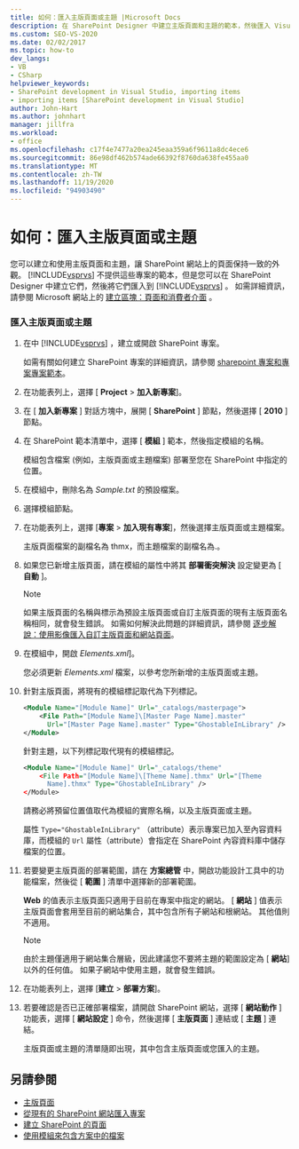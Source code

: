 ```yaml
---
title: 如何：匯入主版頁面或主題 |Microsoft Docs
description: 在 SharePoint Designer 中建立主版頁面和主題的範本，然後匯入 Visual Studio，以一致的外觀提供 SharePoint 網站上的頁面。
ms.custom: SEO-VS-2020
ms.date: 02/02/2017
ms.topic: how-to
dev_langs:
- VB
- CSharp
helpviewer_keywords:
- SharePoint development in Visual Studio, importing items
- importing items [SharePoint development in Visual Studio]
author: John-Hart
ms.author: johnhart
manager: jillfra
ms.workload:
- office
ms.openlocfilehash: c17f4e7477a20ea245eaa359a6f9611a8dc4ece6
ms.sourcegitcommit: 86e98df462b574ade66392f8760da638fe455aa0
ms.translationtype: MT
ms.contentlocale: zh-TW
ms.lasthandoff: 11/19/2020
ms.locfileid: "94903490"
---
```

# <a name="how-to-import-a-master-page-or-theme"></a>如何：匯入主版頁面或主題
  您可以建立和使用主版頁面和主題，讓 SharePoint 網站上的頁面保持一致的外觀。 [!INCLUDE[vsprvs](../sharepoint/includes/vsprvs-md.md)] 不提供這些專案的範本，但是您可以在 SharePoint Designer 中建立它們，然後將它們匯入到 [!INCLUDE[vsprvs](../sharepoint/includes/vsprvs-md.md)] 。 如需詳細資訊，請參閱 Microsoft 網站上的 [建立區塊：頁面和消費者介面](/previous-versions/office/developer/sharepoint-2010/ee539040(v=office.14)) 。

### <a name="to-import-a-master-page-or-theme"></a>匯入主版頁面或主題

1. 在中 [!INCLUDE[vsprvs](../sharepoint/includes/vsprvs-md.md)] ，建立或開啟 SharePoint 專案。

     如需有關如何建立 SharePoint 專案的詳細資訊，請參閱 [sharepoint 專案和專案專案範本](../sharepoint/sharepoint-project-and-project-item-templates.md)。

2. 在功能表列上，選擇 [ **Project**  >  **加入新專案**]。

3. 在 [ **加入新專案** ] 對話方塊中，展開 [ **SharePoint** ] 節點，然後選擇 [ **2010** ] 節點。

4. 在 SharePoint 範本清單中，選擇 [ **模組** ] 範本，然後指定模組的名稱。

     模組包含檔案 (例如，主版頁面或主題檔案) 部署至您在 SharePoint 中指定的位置。

5. 在模組中，刪除名為 *Sample.txt* 的預設檔案。

6. 選擇模組節點。

7. 在功能表列上，選擇 [**專案**  >  **加入現有專案**]，然後選擇主版頁面或主題檔案。

     主版頁面檔案的副檔名為 thmx，而主題檔案的副檔名為.。

8. 如果您已新增主版頁面，請在模組的屬性中將其 **部署衝突解決** 設定變更為 [ **自動** ]。

    > [!NOTE]
    > 如果主版頁面的名稱與標示為預設主版頁面或自訂主版頁面的現有主版頁面名稱相同，就會發生錯誤。 如需如何解決此問題的詳細資訊，請參閱 [逐步解說：使用影像匯入自訂主版頁面和網站頁面](../sharepoint/walkthrough-import-a-custom-master-page-and-site-page-with-an-image.md)。

9. 在模組中，開啟 *Elements.xml*]。

     您必須更新 *Elements.xml* 檔案，以參考您所新增的主版頁面或主題。

10. 針對主版頁面，將現有的模組標記取代為下列標記。

    ```xml
    <Module Name="[Module Name]" Url="_catalogs/masterpage">
        <File Path="[Module Name]\[Master Page Name].master"
          Url="[Master Page Name].master" Type="GhostableInLibrary" />
    </Module>
    ```

     針對主題，以下列標記取代現有的模組標記。

    ```xml
    <Module Name="[Module Name]" Url="_catalogs/theme"
        <File Path="[Module Name]\[Theme Name].thmx" Url="[Theme
          Name].thmx" Type="GhostableInLibrary" />
    </Module>
    ```

     請務必將預留位置值取代為模組的實際名稱，以及主版頁面或主題。

     屬性 `Type="GhostableInLibrary"` （attribute）表示專案已加入至內容資料庫，而模組的 `Url` 屬性（attribute）會指定在 SharePoint 內容資料庫中儲存檔案的位置。

11. 若要變更主版頁面的部署範圍，請在 **方案總管** 中，開啟功能設計工具中的功能檔案，然後從 [ **範圍** ] 清單中選擇新的部署範圍。

     **Web** 的值表示主版頁面只適用于目前在專案中指定的網站。 [ **網站** ] 值表示主版頁面會套用至目前的網站集合，其中包含所有子網站和根網站。 其他值則不適用。

    > [!NOTE]
    > 由於主題僅適用于網站集合層級，因此建議您不要將主題的範圍設定為 [ **網站**] 以外的任何值。 如果子網站中使用主題，就會發生錯誤。

12. 在功能表列上，選擇 [**建立**  >  **部署方案**]。

13. 若要確認是否已正確部署檔案，請開啟 SharePoint 網站，選擇 [ **網站動作** ] 功能表，選擇 [ **網站設定** ] 命令，然後選擇 [ **主版頁面** ] 連結或 [ **主題** ] 連結。

     主版頁面或主題的清單隨即出現，其中包含主版頁面或您匯入的主題。

## <a name="see-also"></a>另請參閱
- [主版頁面](/previous-versions/office/developer/sharepoint-2010/ms443795(v=office.14))
- [從現有的 SharePoint 網站匯入專案](../sharepoint/importing-items-from-an-existing-sharepoint-site.md)
- [建立 SharePoint 的頁面](../sharepoint/creating-pages-for-sharepoint.md)
- [使用模組來包含方案中的檔案](../sharepoint/using-modules-to-include-files-in-the-solution.md)
